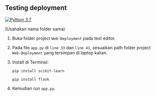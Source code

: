 ## Testing deployment
[![Python 3.7](https://img.shields.io/badge/python-3.7-blue.svg)](https://www.python.org/downloads/release/python-370/)

(Usahakan nama folder sama)
1. Buka folder project `Web-Deployment` pada text editor.
2. Pada file `app.py` di `line 33` dan `line 41`, sesuaikan path folder project `Web-Deployment` yang tersimpan di laptop kalian.
3. Install di Terminal:

    ```
    pip install scikit-learn
    ```
    ```
    pip install flask
    ```

4. Kemudian run `app.py`.
